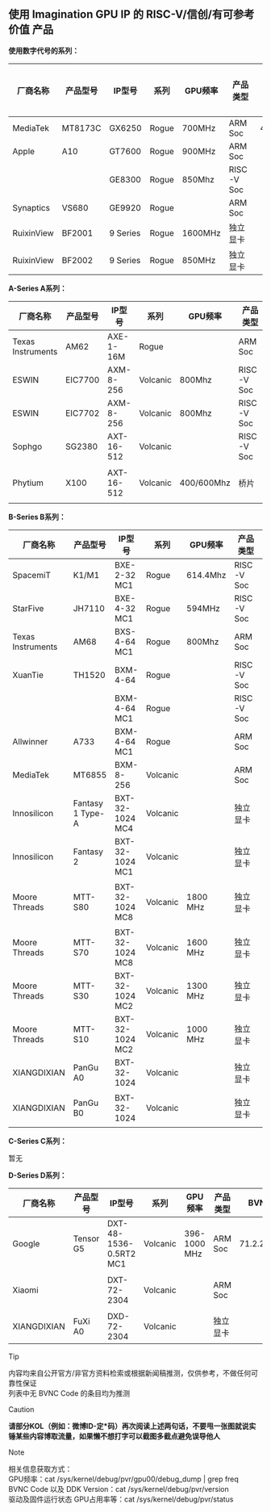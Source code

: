 ## 使用 Imagination GPU IP 的 RISC-V/信创/有可参考价值 产品

**使用数字代号的系列：**

| 厂商名称   | 产品型号 | IP型号   | 系列  | GPU频率 | 产品类型   | BVNC Code | DDK Version  | 来源/备注 |
| ---------- | -------- | -------- | ----- | ------- | ---------- | --------- | ------------ | --------- |
| MediaTek   | MT8173C  | GX6250   | Rogue | 700MHz  | ARM Soc    | 4.40.2.51 | 1.17@6210866 |           |
| Apple      | A10      | GT7600   | Rogue | 900MHz  | ARM Soc    |           |              |           |
|            |          | GE8300   | Rogue | 850Mhz  | RISC-V Soc |           | 23.2         |           |
| Synaptics  | VS680    | GE9920   | Rogue |         | ARM Soc    |           |              |           |
| RuixinView | BF2001   | 9 Series | Rogue | 1600MHz | 独立显卡   |           |              |           |
| RuixinView | BF2002   | 9 Series | Rogue | 850MHz  | 独立显卡   |           |              |           |



**A-Series A系列：**

| 厂商名称          | 产品型号 | IP型号     | 系列     | GPU频率    | 产品类型   | BVNC Code    | DDK Version  | 来源/备注                                                    |
| ----------------- | -------- | ---------- | -------- | ---------- | ---------- | ------------ | ------------ | ------------------------------------------------------------ |
| Texas Instruments | AM62     | AXE-1-16M  | Rogue    |            | ARM Soc    | 33.15.11.3   |              |                                                              |
| ESWIN             | EIC7700  | AXM-8-256  | Volcanic | 800Mhz     | RISC-V Soc | 30.3.408.101 | 24.2@6643903 | 自购验证                                                     |
| ESWIN             | EIC7702  | AXM-8-256  | Volcanic | 800Mhz     | RISC-V Soc | 30.3.408.101 | 24.2@6643903 | 自购验证（使用EIC7700判断）                                  |
| Sophgo            | SG2380   | AXT-16-512 | Volcanic |            | RISC-V Soc |              |              | https://milkv.io/chips/sg2380                                |
| Phytium           | X100     | AXT-16-512 | Volcanic | 400/600Mhz | 桥片       | 30.3.816.20  | 1.16@6099580 | 自购验证（GPU频率根据文档可得有两种规格，同时还有不带GPU的版本） |

**B-Series B系列：**

| 厂商名称          | 产品型号         | IP型号          | 系列     | GPU频率  | 产品类型   | BVNC Code     | DDK Version  | 来源/备注                                                    |
| ----------------- | ---------------- | --------------- | -------- | -------- | ---------- | ------------- | ------------ | ------------------------------------------------------------ |
| SpacemiT          | K1/M1            | BXE-2-32 MC1    | Rogue    | 614.4Mhz | RISC-V Soc | 36.29.52.182  | 24.2@6603887 | 自购验证                                                     |
| StarFive          | JH7110           | BXE-4-32 MC1    | Rogue    | 594MHz   | RISC-V Soc | 36.50.54.182  | 1.19@6345021 | 自购验证                                                     |
| Texas Instruments | AM68             | BXS-4-64 MC1    | Rogue    | 800Mhz   | ARM Soc    | 36.53.104.796 | 24.2@6643903 | 自购验证                                                     |
| XuanTie           | TH1520           | BXM-4-64        | Rogue    |          | RISC-V Soc | 36.52.104.182 | 1.17@6210866 | 自购验证                                                     |
|                   |                  | BXM-4-64 MC1    | Rogue    |          | RISC-V Soc |               |              |                                                              |
| Allwinner         | A733             | BXM-4-64 MC1    | Rogue    |          | ARM Soc    | 36.56.104.183 | 24.2@6603887 |                                                              |
| MediaTek          | MT6855           | BXM-8-256       | Volcanic |          | ARM Soc    | 35.V.408.23   | 1.15@6133110 |                                                              |
| Innosilicon       | Fantasy 1 Type-A | BXT-32-1024 MC4 | Volcanic |          | 独立显卡   | 35.4.1632.23  |              |                                                              |
| Innosilicon       | Fantasy 2        | BXT-32-1024 MC1 | Volcanic |          | 独立显卡   | 35.4.1632.23  |              |                                                              |
| Moore Threads     | MTT-S80          | BXT-32-1024 MC8 | Volcanic | 1800 MHz | 独立显卡   | 35.4.1632.23  | 1.19@6345021 | https://vulkan.gpuinfo.org/displayreport.php?id=36623<br />驱动信息推断为原始基础版本，实际被其进行过大量改动，可能和IMGDDK特性已经有所不同 |
| Moore Threads     | MTT-S70          | BXT-32-1024 MC8 | Volcanic | 1600 MHz | 独立显卡   | 35.4.1632.23  | 1.19@6345021 |                                                              |
| Moore Threads     | MTT-S30          | BXT-32-1024 MC2 | Volcanic | 1300 MHz | 独立显卡   | 35.4.1632.23  | 1.19@6345021 |                                                              |
| Moore Threads     | MTT-S10          | BXT-32-1024 MC2 | Volcanic | 1000 MHz | 独立显卡   | 35.4.1632.23  | 1.19@6345021 |                                                              |
| XIANGDIXIAN       | PanGu A0         | BXT-32-1024     | Volcanic |          | 独立显卡   | 35.4.1632.23  |              |                                                              |
| XIANGDIXIAN       | PanGu B0         | BXT-32-1024     | Volcanic |          | 独立显卡   | 35.4.1632.23  |              | 已经有成品上架（ ERUN-130B-4 ERUN-130B-2），但价格有波动<br />336→496 |

**C-Series C系列：**

暂无

**D-Series D系列：**

| 厂商名称    | 产品型号  | IP型号                 | 系列     | GPU频率      | 产品类型 | BVNC Code      | DDK Version  | 来源/备注                                                    |
| ----------- | --------- | ---------------------- | -------- | ------------ | -------- | -------------- | ------------ | ------------------------------------------------------------ |
| Google      | Tensor G5 | DXT-48-1536-0.5RT2 MC1 | Volcanic | 396-1000 MHz | ARM Soc  | 71.2.2448.1211 | 24.3@6660496 |                                                              |
| Xiaomi      |           | DXT-72-2304            | Volcanic |              | ARM Soc  |                |              | 本处出处来源微博（内容已被删除出处无法考究），另有酷安来源为：CXT-48-1536<br />但根据IMG产品宣传文档推测为DXT系列 |
| XIANGDIXIAN | FuXi A0   | DXD-72-2304            | Volcanic |              | 独立显卡 |                |              | https://www.imaginationtech.com/products/gpu/img-dxd-gpu/    |


> [!TIP]
> 内容均来自公开官方/非官方资料检索或根据新闻稿推测，仅供参考，不做任何可靠性保证<br />列表中无 BVNC Code 的条目均为推测


> [!CAUTION]
>**请部分KOL（例如：微博ID-定*码）再次阅读上述两句话，不要甩一张图就说实锤某些内容博取流量，如果懒不想打字可以截图多截点避免误导他人**


> [!NOTE]
> 相关信息获取方式：<br />
> GPU频率：cat /sys/kernel/debug/pvr/gpu00/debug_dump | grep freq<br />
> BVNC Code 以及 DDK Version：cat /sys/kernel/debug/pvr/version <br />
> 驱动及固件运行状态 GPU占用率等：cat /sys/kernel/debug/pvr/status <br />
